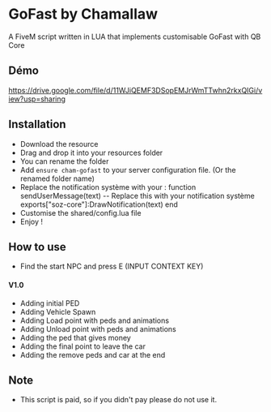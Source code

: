 # GoFast by Chamallaw
A FiveM script written in LUA that implements customisable GoFast with QB Core

## Démo
https://drive.google.com/file/d/11WJiQEMF3DSopEMJrWmTTwhn2rkxQIGi/view?usp=sharing

## Installation
* Download the resource
* Drag and drop it into your resources folder
* You can rename the folder
* Add ```ensure cham-gofast``` to your server configuration file. (Or the renamed folder name)
* Replace the notification système with your :
function sendUserMessage(text)
    -- Replace this with your notification système
    exports["soz-core"]:DrawNotification(text)
end
* Customise the shared/config.lua file
* Enjoy !

## How to use
* Find the start NPC and press E (INPUT CONTEXT KEY)

#### V1.0
* Adding initial PED
* Adding Vehicle Spawn
* Adding Load point with peds and animations
* Adding Unload point with peds and animations
* Adding the ped that gives money
* Adding the final point to leave the car
* Adding the remove peds and car at the end

## Note
* This script is paid, so if you didn't pay please do not use it.
